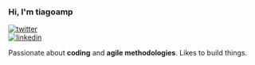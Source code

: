 ### Hi, I'm tiagoamp
[![twitter](https://img.shields.io/badge/-@tiagoamp_-313131?style=flat-square&labelColor=313131&logo=twitter&logoColor=white&color=313131)](https://twitter.com/tiagoamp)  
[![linkedin](https://img.shields.io/badge/-@tiagoamp-313131?style=flat-square&labelColor=313131&logo=LinkedIn&logoColor=white&color=313131)](https://www.linkedin.com/in/tiagoamp/)

Passionate about **coding** and **agile methodologies**. Likes to build things.

<!--
**tiagoamp/tiagoamp** is a ✨ _special_ ✨ repository because its `README.md` (this file) appears on your GitHub profile.

Here are some ideas to get you started:

- 🔭 I’m currently working on ...
- 🌱 I’m currently learning ...
- 👯 I’m looking to collaborate on ...
- 🤔 I’m looking for help with ...
- 💬 Ask me about ...
- 📫 How to reach me: ...
- 😄 Pronouns: ...
- ⚡ Fun fact: ...
-->
